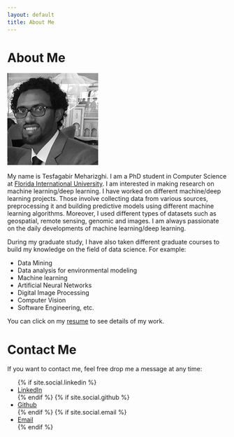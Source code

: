 ```yaml
---
layout: default
title: About Me
---
```

# About Me

![](my_photo_bw.jpg)

My name is Tesfagabir Meharizghi. I am a PhD student in Computer Science at [Florida International University](https://www.cis.fiu.edu). I am interested in making research on machine learning/deep learning. I have worked on different machine/deep learning projects. Those involve collecting data from various sources, preprocessing it and building predictive models using different machine learning algorithms. Moreover, I used different types of datasets such as geospatial, remote sensing, genomic and images. I am always passionate on the daily developments of machine learning/deep learning.

During my graduate study, I have also taken different graduate courses to build my knowledge on the field of data science. For example:
* Data Mining
* Data analysis for environmental modeling
* Machine learning
* Artificial Neural Networks
* Digital Image Processing
* Computer Vision
* Software Engineering, etc.

You can click on my [resume](Tesfagabir_Resume_v4.pdf) to see details of my work.

# Contact Me
If you want to contact me, feel free drop me a message at any time:
<html lang="{{ site.lang | default: "en-US" }}">
 <head>
    <link rel="stylesheet" href="//maxcdn.bootstrapcdn.com/font-awesome/4.3.0/css/font-awesome.min.css">
  </head>
  <body>
     <ul id="List"> 
        {% if site.social.linkedin %}
        <li><a href="https://linkedin.com/in/{{ site.social.linkedin }}">
            <i class="fa fa-github"></i> LinkedIn
        </a></li>
        {% endif %}
       {% if site.social.github %}
        <li><a href="https://github.com/{{ site.social.github }}">
            <i class="fa fa-github"></i> Github
        </a></li>
        {% endif %} 
        {% if site.social.email %}
        <li><a href="mailto:{{ site.social.email }}">
          <i class="fa fa-envelope-square"></i> Email
          </a></li>
        {% endif %}
     </ul>
  </body>
</html>
